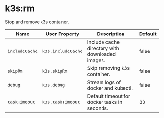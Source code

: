 # k3s:rm

Stop and remove k3s container.

| Name | User Property | Description | Default |
| -----| ------------- | ----------- | ------- |
| `includeCache` | `k3s.includeCache` | Include cache directory with downloaded images. | false |
| `skipRm` | `k3s.skipRm` | Skip removing k3s container. | false |
| `debug` | `k3s.debug` | Stream logs of docker and kubectl. | false |
| `taskTimeout` | `k3s.taskTimeout` | Default timeout for docker tasks in seconds. | 30 |
